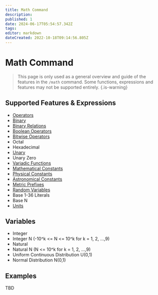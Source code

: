 ```yaml
---
title: Math Command
description: 
published: 1
date: 2024-06-17T05:54:57.342Z
tags: 
editor: markdown
dateCreated: 2022-10-18T09:14:56.805Z
---
```


# Math Command

> This page is only used as a general overview and guide of the features in the `/math` command. Some functions, expressions and features may not be supported entirely.
{.is-warning}

## Supported Features & Expressions

* [Operators](https://mathparser.org/mxparser-math-collection/operators/)
* [Binary](https://mathparser.org/mxparser-math-collection/binary-functions/)
* [Binary Relations](https://mathparser.org/mxparser-math-collection/binary-relations/)
* [Boolean Operators](https://mathparser.org/mxparser-math-collection/boolean-operators/)
* [Bitwise Operators](https://mathparser.org/mxparser-math-collection/bitwise-operators/)
* Octal
* Hexadecimal
* [Unary](https://mathparser.org/mxparser-math-collection/unary-functions/)
* Unary Zero
* [Variadic Functions](https://mathparser.org/mxparser-math-collection/variadic-functions/)
* [Mathematical Constants](https://mathparser.org/mxparser-math-collection/constants/)
* [Physical Constants](https://mathparser.org/mxparser-math-collection/physical-constants/)
* [Astronomical Constants](https://mathparser.org/mxparser-math-collection/astronomical-constants/)
* [Metric Prefixes](https://mathparser.org/mxparser-math-collection/metric-prefixes/)
* [Random Variables](https://mathparser.org/mxparser-math-collection/random-variables/)
* Base 1-36 Literals
* Base N
* [Units](https://mathparser.org/mxparser-math-collection/units/)

## Variables

* Integer
* Integer N \(-10^k &lt;= N &lt;= 10^k for k = 1, 2, ...,9\)
* Natural
* Natural N \(N &lt;= 10^k for k = 1, 2, ...,9\)
* Uniform Continuous Distribution U\(0,1\)
* Normal Distribution N\(0,1\)

## Examples
TBD
